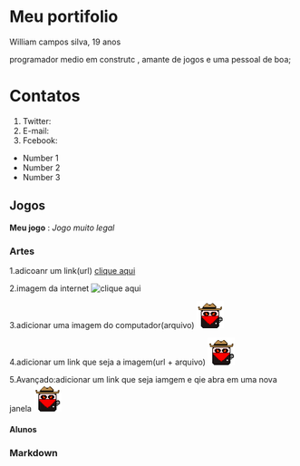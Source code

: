 # Meu portifolio

William campos silva, 19 anos 

programador medio em construtc , amante de jogos e uma pessoal de boa;


# Contatos 

1. Twitter:
2. E-mail:
3. Fcebook: 


- Number 1
- Number 2
- Number 3

## Jogos

**Meu jogo** : _Jogo muito legal_

### Artes 
1.adicoanr um link(url)
[clique aqui](https://www.piskelapp.com/user/5127149687144448/public)

2.imagem da internet
![clique aqui](https://pbs.twimg.com/profile_images/725013638411489280/4wx8EcIA.jpg)

3.adicionar uma imagem do computador(arquivo)
![imagem1](Personagem%20Principal%20.png)

4.adicionar um link que seja a imagem(url + arquivo)
[![imagem](Personagem%20Principal%20.png)](http://twitter.com)

5.Avançado:adicionar um link que seja iamgem
           e qie abra em uma nova janela
        <a href="http://twitter.com" target="_blank">![imagem1](Personagem%20Principal%20.png) </a>
  #### Alunos


### Markdown
